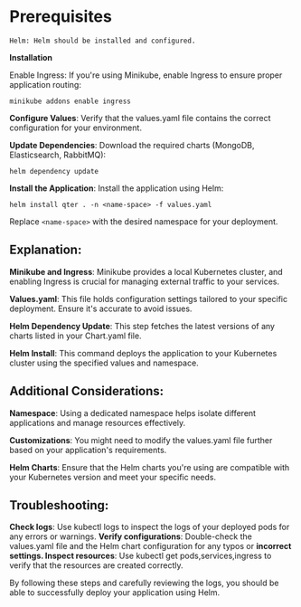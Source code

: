 

# Prerequisites
    Helm: Helm should be installed and configured.

**Installation**

Enable Ingress: If you're using Minikube, enable Ingress to ensure proper application routing:

    minikube addons enable ingress

**Configure Values**: Verify that the values.yaml file contains the correct configuration for your environment.

**Update Dependencies**: Download the required charts (MongoDB, Elasticsearch, RabbitMQ):

    helm dependency update

**Install the Application**: Install the application using Helm:

    helm install qter . -n <name-space> -f values.yaml

   Replace `<name-space>` with the desired namespace for your deployment.

## Explanation:

**Minikube and Ingress**: Minikube provides a local Kubernetes cluster, and enabling Ingress is crucial for managing external traffic to your services.

**Values.yaml**: This file holds configuration settings tailored to your specific deployment. Ensure it's accurate to avoid issues.

**Helm Dependency Update**: This step fetches the latest versions of any charts listed in your Chart.yaml file.

**Helm Install**: This command deploys the application to your Kubernetes cluster using the specified values and namespace. 

## Additional Considerations:

**Namespace**: Using a dedicated namespace helps isolate different applications and manage resources effectively.

**Customizations**: You might need to modify the values.yaml file further based on your application's requirements.

**Helm Charts**: Ensure that the Helm charts you're using are compatible with your Kubernetes version and meet your specific needs.

## Troubleshooting:

**Check logs**: Use kubectl logs to inspect the logs of your deployed pods for any errors or warnings.
**Verify configurations**: Double-check the values.yaml file and the Helm chart configuration for any typos or **incorrect settings.
Inspect resources**: Use kubectl get pods,services,ingress to verify that the resources are created correctly.

By following these steps and carefully reviewing the logs, you should be able to successfully deploy your application using Helm.
